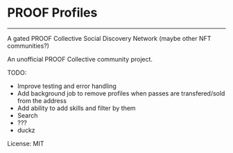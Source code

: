 # PROOF Profiles
---
A gated PROOF Collective Social Discovery Network (maybe other NFT communities?)

An unofficial PROOF Collective community project.

TODO:
- Improve testing and error handling
- Add background job to remove profiles when passes are transfered/sold from the address
- Add ability to add skills and filter by them
- Search
- ???
- duckz

License: MIT
